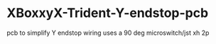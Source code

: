 # XBoxxyX-Trident-Y-endstop-pcb
pcb to simplify Y endstop wiring 
uses a 90 deg microswitch/jst xh 2p
